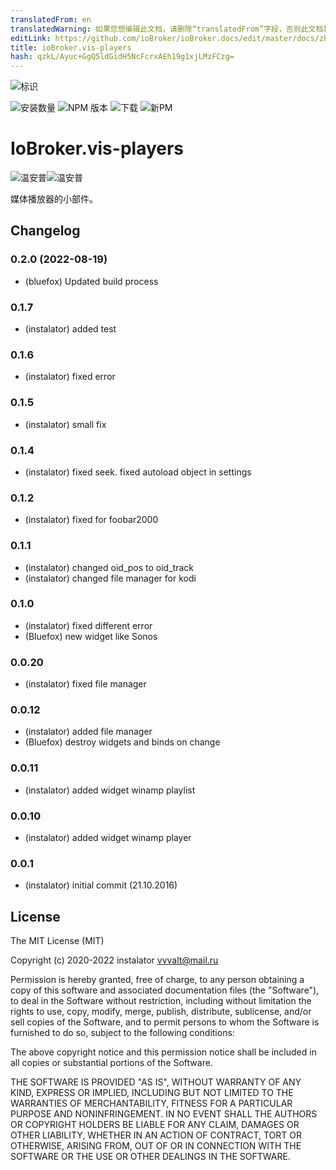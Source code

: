 ```yaml
---
translatedFrom: en
translatedWarning: 如果您想编辑此文档，请删除“translatedFrom”字段，否则此文档将再次自动翻译
editLink: https://github.com/ioBroker/ioBroker.docs/edit/master/docs/zh-cn/adapterref/iobroker.vis-players/README.md
title: ioBroker.vis-players
hash: qzkL/Ayuc+GgQ5ldGidH5NcFcrxAEh19g1xjLMzFCzg=
---
```

![标识](../../../en/adapterref/iobroker.vis-players/admin/players.png)

![安装数量](http://iobroker.live/badges/vis-players-stable.svg)
![NPM 版本](https://img.shields.io/npm/v/iobroker.vis-players.svg)
![下载](https://img.shields.io/npm/dm/iobroker.vis-players.svg)
![新PM](https://nodei.co/npm/iobroker.vis-players.png?downloads=true)

# IoBroker.vis-players
![温安普](/widgets/players/img/winamp.png)![温安普](../../../en/adapterref/iobroker.vis-players/widgets/players/img/sonos.png)

媒体播放器的小部件。

<!--

### **正在进行中** -->

## Changelog
### 0.2.0 (2022-08-19)
* (bluefox) Updated build process

### 0.1.7
* (instalator) added test

### 0.1.6
* (instalator) fixed error

### 0.1.5
* (instalator) small fix

### 0.1.4
* (instalator) fixed seek. fixed autoload object in settings

### 0.1.2
* (instalator) fixed for foobar2000

### 0.1.1
* (instalator) changed oid_pos to oid_track
* (instalator) changed file manager for kodi

### 0.1.0
* (instalator) fixed different error
* (Bluefox) new widget like Sonos

### 0.0.20
* (instalator) fixed file manager

### 0.0.12
* (instalator) added file manager
* (Bluefox) destroy widgets and binds on change

### 0.0.11
* (instalator) added widget winamp playlist

### 0.0.10
* (instalator) added widget winamp player

### 0.0.1
* (instalator) initial commit (21.10.2016)

## License
The MIT License (MIT)

Copyright (c) 2020-2022 instalator <vvvalt@mail.ru>

Permission is hereby granted, free of charge, to any person obtaining a copy
of this software and associated documentation files (the "Software"), to deal
in the Software without restriction, including without limitation the rights
to use, copy, modify, merge, publish, distribute, sublicense, and/or sell
copies of the Software, and to permit persons to whom the Software is
furnished to do so, subject to the following conditions:

The above copyright notice and this permission notice shall be included in all
copies or substantial portions of the Software.

THE SOFTWARE IS PROVIDED "AS IS", WITHOUT WARRANTY OF ANY KIND, EXPRESS OR
IMPLIED, INCLUDING BUT NOT LIMITED TO THE WARRANTIES OF MERCHANTABILITY,
FITNESS FOR A PARTICULAR PURPOSE AND NONINFRINGEMENT. IN NO EVENT SHALL THE
AUTHORS OR COPYRIGHT HOLDERS BE LIABLE FOR ANY CLAIM, DAMAGES OR OTHER
LIABILITY, WHETHER IN AN ACTION OF CONTRACT, TORT OR OTHERWISE, ARISING FROM,
OUT OF OR IN CONNECTION WITH THE SOFTWARE OR THE USE OR OTHER DEALINGS IN THE
SOFTWARE.